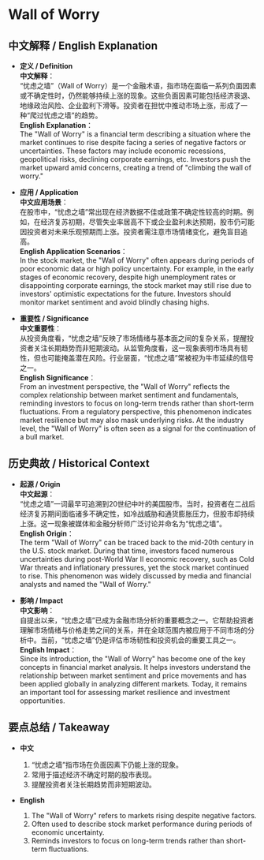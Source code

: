 # Wall of Worry

## 中文解释 / English Explanation

* **定义 / Definition**  
  **中文解释**：  
  “忧虑之墙”（Wall of Worry）是一个金融术语，指市场在面临一系列负面因素或不确定性时，仍然能够持续上涨的现象。这些负面因素可能包括经济衰退、地缘政治风险、企业盈利下滑等。投资者在担忧中推动市场上涨，形成了一种“爬过忧虑之墙”的趋势。  
  **English Explanation**：  
  The "Wall of Worry" is a financial term describing a situation where the market continues to rise despite facing a series of negative factors or uncertainties. These factors may include economic recessions, geopolitical risks, declining corporate earnings, etc. Investors push the market upward amid concerns, creating a trend of "climbing the wall of worry."

* **应用 / Application**  
  **中文应用场景**：  
  在股市中，“忧虑之墙”常出现在经济数据不佳或政策不确定性较高的时期。例如，在经济复苏初期，尽管失业率居高不下或企业盈利未达预期，股市仍可能因投资者对未来乐观预期而上涨。投资者需注意市场情绪变化，避免盲目追高。  
  **English Application Scenarios**：  
  In the stock market, the "Wall of Worry" often appears during periods of poor economic data or high policy uncertainty. For example, in the early stages of economic recovery, despite high unemployment rates or disappointing corporate earnings, the stock market may still rise due to investors' optimistic expectations for the future. Investors should monitor market sentiment and avoid blindly chasing highs.

* **重要性 / Significance**  
  **中文重要性**：  
  从投资角度看，“忧虑之墙”反映了市场情绪与基本面之间的复杂关系，提醒投资者关注长期趋势而非短期波动。从监管角度看，这一现象表明市场具有韧性，但也可能掩盖潜在风险。行业层面，“忧虑之墙”常被视为牛市延续的信号之一。  
  **English Significance**：  
  From an investment perspective, the "Wall of Worry" reflects the complex relationship between market sentiment and fundamentals, reminding investors to focus on long-term trends rather than short-term fluctuations. From a regulatory perspective, this phenomenon indicates market resilience but may also mask underlying risks. At the industry level, the "Wall of Worry" is often seen as a signal for the continuation of a bull market.

## 历史典故 / Historical Context

* **起源 / Origin**  
  **中文起源**：  
  “忧虑之墙”一词最早可追溯到20世纪中叶的美国股市。当时，投资者在二战后经济复苏期间面临诸多不确定性，如冷战威胁和通货膨胀压力，但股市却持续上涨。这一现象被媒体和金融分析师广泛讨论并命名为“忧虑之墙”。  
  **English Origin**：  
  The term "Wall of Worry" can be traced back to the mid-20th century in the U.S. stock market. During that time, investors faced numerous uncertainties during post-World War II economic recovery, such as Cold War threats and inflationary pressures, yet the stock market continued to rise. This phenomenon was widely discussed by media and financial analysts and named the "Wall of Worry."

* **影响 / Impact**  
  **中文影响**：  
  自提出以来，“忧虑之墙”已成为金融市场分析的重要概念之一。它帮助投资者理解市场情绪与价格走势之间的关系，并在全球范围内被应用于不同市场的分析中。当前，“忧虑之墙”仍是评估市场韧性和投资机会的重要工具之一。  
  **English Impact**：  
  Since its introduction, the "Wall of Worry" has become one of the key concepts in financial market analysis. It helps investors understand the relationship between market sentiment and price movements and has been applied globally in analyzing different markets. Today, it remains an important tool for assessing market resilience and investment opportunities.

## 要点总结 / Takeaway

* **中文**  
  1. “忧虑之墙”指市场在负面因素下仍能上涨的现象。
  2. 常用于描述经济不确定时期的股市表现。
  3. 提醒投资者关注长期趋势而非短期波动。

* **English**  
  1. The "Wall of Worry" refers to markets rising despite negative factors.
  2. Often used to describe stock market performance during periods of economic uncertainty.
  3. Reminds investors to focus on long-term trends rather than short-term fluctuations.